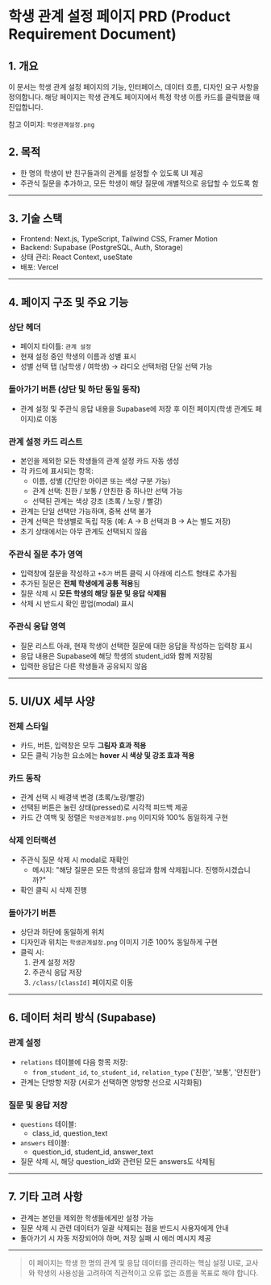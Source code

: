 # 학생 관계 설정 페이지 PRD (Product Requirement Document)

## 1. 개요
이 문서는 학생 관계 설정 페이지의 기능, 인터페이스, 데이터 흐름, 디자인 요구 사항을 정의합니다. 해당 페이지는 학생 관계도 페이지에서 특정 학생 이름 카드를 클릭했을 때 진입합니다.

참고 이미지: `학생관계설정.png`

## 2. 목적
- 한 명의 학생이 반 친구들과의 관계를 설정할 수 있도록 UI 제공
- 주관식 질문을 추가하고, 모든 학생이 해당 질문에 개별적으로 응답할 수 있도록 함

---

## 3. 기술 스택
- Frontend: Next.js, TypeScript, Tailwind CSS, Framer Motion
- Backend: Supabase (PostgreSQL, Auth, Storage)
- 상태 관리: React Context, useState
- 배포: Vercel

---

## 4. 페이지 구조 및 주요 기능

### 상단 헤더
- 페이지 타이틀: `관계 설정`
- 현재 설정 중인 학생의 이름과 성별 표시
- 성별 선택 탭 (남학생 / 여학생) → 라디오 선택처럼 단일 선택 가능

### 돌아가기 버튼 (상단 및 하단 동일 동작)
- 관계 설정 및 주관식 응답 내용을 Supabase에 저장 후 이전 페이지(학생 관계도 페이지)로 이동

### 관계 설정 카드 리스트
- 본인을 제외한 모든 학생들의 관계 설정 카드 자동 생성
- 각 카드에 표시되는 항목:
  - 이름, 성별 (간단한 아이콘 또는 색상 구분 가능)
  - 관계 선택: 친한 / 보통 / 안친한 중 하나만 선택 가능
  - 선택된 관계는 색상 강조 (초록 / 노랑 / 빨강)
- 관계는 단일 선택만 가능하며, 중복 선택 불가
- 관계 선택은 학생별로 독립 작동 (예: A → B 선택과 B → A는 별도 저장)
- 초기 상태에서는 아무 관계도 선택되지 않음

### 주관식 질문 추가 영역
- 입력창에 질문을 작성하고 `+추가` 버튼 클릭 시 아래에 리스트 형태로 추가됨
- 추가된 질문은 **전체 학생에게 공통 적용**됨
- 질문 삭제 시 **모든 학생의 해당 질문 및 응답 삭제됨**
- 삭제 시 반드시 확인 팝업(modal) 표시

### 주관식 응답 영역
- 질문 리스트 아래, 현재 학생이 선택한 질문에 대한 응답을 작성하는 입력창 표시
- 응답 내용은 Supabase에 해당 학생의 student_id와 함께 저장됨
- 입력한 응답은 다른 학생들과 공유되지 않음

---

## 5. UI/UX 세부 사양

### 전체 스타일
- 카드, 버튼, 입력창은 모두 **그림자 효과 적용**
- 모든 클릭 가능한 요소에는 **hover 시 색상 및 강조 효과 적용**

### 카드 동작
- 관계 선택 시 배경색 변경 (초록/노랑/빨강)
- 선택된 버튼은 눌린 상태(pressed)로 시각적 피드백 제공
- 카드 간 여백 및 정렬은 `학생관계설정.png` 이미지와 100% 동일하게 구현

### 삭제 인터랙션
- 주관식 질문 삭제 시 modal로 재확인
  - 메시지: "해당 질문은 모든 학생의 응답과 함께 삭제됩니다. 진행하시겠습니까?"
- 확인 클릭 시 삭제 진행

### 돌아가기 버튼
- 상단과 하단에 동일하게 위치
- 디자인과 위치는 `학생관계설정.png` 이미지 기준 100% 동일하게 구현
- 클릭 시:
  1. 관계 설정 저장
  2. 주관식 응답 저장
  3. `/class/[classId]` 페이지로 이동

---

## 6. 데이터 처리 방식 (Supabase)

### 관계 설정
- `relations` 테이블에 다음 항목 저장:
  - `from_student_id`, `to_student_id`, `relation_type` ('친한', '보통', '안친한')
- 관계는 단방향 저장 (서로가 선택하면 양방향 선으로 시각화됨)

### 질문 및 응답 저장
- `questions` 테이블:
  - class_id, question_text
- `answers` 테이블:
  - question_id, student_id, answer_text
- 질문 삭제 시, 해당 question_id와 관련된 모든 answers도 삭제됨

---

## 7. 기타 고려 사항
- 관계는 본인을 제외한 학생들에게만 설정 가능
- 질문 삭제 시 관련 데이터가 일괄 삭제되는 점을 반드시 사용자에게 안내
- 돌아가기 시 자동 저장되어야 하며, 저장 실패 시 에러 메시지 제공

---

> 이 페이지는 학생 한 명의 관계 및 응답 데이터를 관리하는 핵심 설정 UI로, 교사와 학생의 사용성을 고려하여 직관적이고 오류 없는 흐름을 목표로 해야 합니다.

